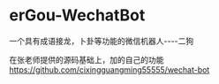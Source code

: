# erGou-WechatBot
一个具有成语接龙，卜卦等功能的微信机器人----二狗

在张老师提供的源码基础上，加的自己的功能
https://github.com/cixingguangming55555/wechat-bot
